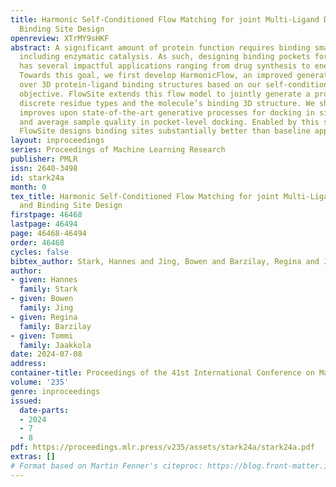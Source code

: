 ```yaml
---
title: Harmonic Self-Conditioned Flow Matching for joint Multi-Ligand Docking and
  Binding Site Design
openreview: XTrMY9sHKF
abstract: A significant amount of protein function requires binding small molecules,
  including enzymatic catalysis. As such, designing binding pockets for small molecules
  has several impactful applications ranging from drug synthesis to energy storage.
  Towards this goal, we first develop HarmonicFlow, an improved generative process
  over 3D protein-ligand binding structures based on our self-conditioned flow matching
  objective. FlowSite extends this flow model to jointly generate a protein pocket’s
  discrete residue types and the molecule’s binding 3D structure. We show that HarmonicFlow
  improves upon state-of-the-art generative processes for docking in simplicity, generality,
  and average sample quality in pocket-level docking. Enabled by this structure modeling,
  FlowSite designs binding sites substantially better than baseline approaches.
layout: inproceedings
series: Proceedings of Machine Learning Research
publisher: PMLR
issn: 2640-3498
id: stark24a
month: 0
tex_title: Harmonic Self-Conditioned Flow Matching for joint Multi-Ligand Docking
  and Binding Site Design
firstpage: 46468
lastpage: 46494
page: 46468-46494
order: 46468
cycles: false
bibtex_author: Stark, Hannes and Jing, Bowen and Barzilay, Regina and Jaakkola, Tommi
author:
- given: Hannes
  family: Stark
- given: Bowen
  family: Jing
- given: Regina
  family: Barzilay
- given: Tommi
  family: Jaakkola
date: 2024-07-08
address:
container-title: Proceedings of the 41st International Conference on Machine Learning
volume: '235'
genre: inproceedings
issued:
  date-parts:
  - 2024
  - 7
  - 8
pdf: https://proceedings.mlr.press/v235/assets/stark24a/stark24a.pdf
extras: []
# Format based on Martin Fenner's citeproc: https://blog.front-matter.io/posts/citeproc-yaml-for-bibliographies/
---
```

